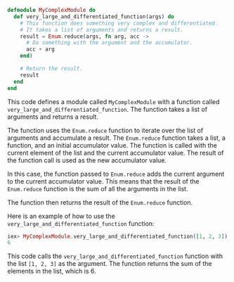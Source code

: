 ```elixir
defmodule MyComplexModule do
  def very_large_and_differentiated_function(args) do
    # This function does something very complex and differentiated.
    # It takes a list of arguments and returns a result.
    result = Enum.reduce(args, fn arg, acc ->
      # Do something with the argument and the accumulator.
      acc + arg
    end)

    # Return the result.
    result
  end
end
```

This code defines a module called `MyComplexModule` with a function called `very_large_and_differentiated_function`. The function takes a list of arguments and returns a result.

The function uses the `Enum.reduce` function to iterate over the list of arguments and accumulate a result. The `Enum.reduce` function takes a list, a function, and an initial accumulator value. The function is called with the current element of the list and the current accumulator value. The result of the function call is used as the new accumulator value.

In this case, the function passed to `Enum.reduce` adds the current argument to the current accumulator value. This means that the result of the `Enum.reduce` function is the sum of all the arguments in the list.

The function then returns the result of the `Enum.reduce` function.

Here is an example of how to use the `very_large_and_differentiated_function` function:

```elixir
iex> MyComplexModule.very_large_and_differentiated_function([1, 2, 3])
6
```

This code calls the `very_large_and_differentiated_function` function with the list `[1, 2, 3]` as the argument. The function returns the sum of the elements in the list, which is 6.